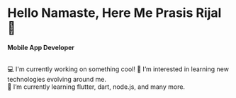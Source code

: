 <H1> Hello Namaste, Here Me Prasis Rijal 👋 </H1>
<p><b>Mobile App Developer </p></b> <br>
💻 I'm currently working on something cool!
👀 I’m interested in learning new technologies evolving around me.<br>
🌱 I’m currently learning flutter, dart, node.js, and many more.

